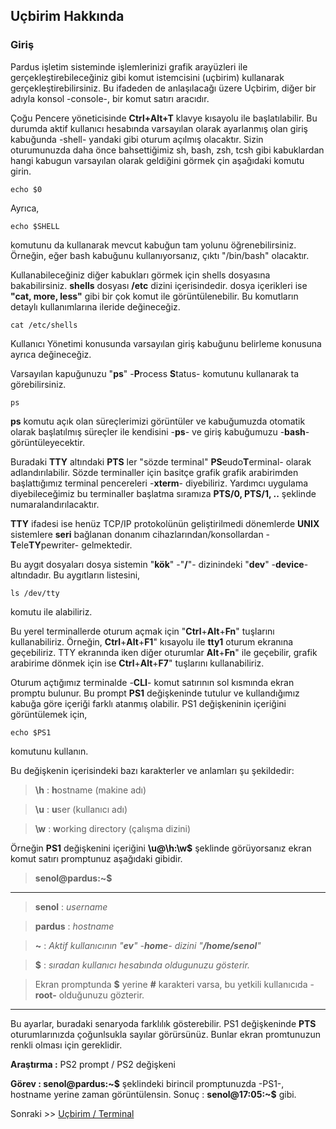 ## Uçbirim Hakkında

### Giriş

Pardus işletim sisteminde işlemlerinizi grafik arayüzleri ile gerçekleştirebileceğiniz gibi komut istemcisini (uçbirim) kullanarak gerçekleştirebilirsiniz. Bu ifadeden de anlaşılacağı üzere Uçbirim, diğer bir adıyla konsol -console-, bir komut satırı aracıdır.

Çoğu Pencere yöneticisinde **Ctrl+Alt+T** klavye kısayolu ile başlatılabilir. Bu durumda aktif kullanıcı hesabında varsayılan olarak ayarlanmış olan giriş kabuğunda -shell- yandaki gibi oturum açılmış olacaktır.
Sizin oturumunuzda daha önce bahsettiğimiz sh, bash, zsh, tcsh gibi kabuklardan hangi kabugun varsayılan olarak geldiğini görmek çin aşağıdaki komutu girin.</br>
``` {.sh}
echo $0
```

Ayrıca,
``` {.sh}
echo $SHELL
```
komutunu da kullanarak mevcut kabuğun tam yolunu öğrenebilirsiniz. Örneğin, eğer bash kabuğunu kullanıyorsanız, çıktı "/bin/bash" olacaktır.

Kullanabileceğiniz diğer kabukları görmek için shells dosyasına bakabilirsiniz. **shells** dosyası **/etc** dizini içerisindedir. dosya içerikleri ise **"cat, more, less"** gibi bir çok komut ile görüntülenebilir. Bu komutların detaylı kullanımlarına ileride değineceğiz.


``` {.sh}
cat /etc/shells
```
Kullanıcı Yönetimi konusunda varsayılan giriş kabuğunu belirleme konusuna ayrıca değineceğiz.

Varsayılan kapuğunuzu "**ps**" -**P**rocess **S**tatus- komutunu kullanarak ta görebilirsiniz.
``` {.sh}
ps
```
**ps** komutu açık olan süreçlerimizi görüntüler ve kabuğumuzda otomatik olarak başlatılmış süreçler ile kendisini -**ps**- ve giriş kabuğumuzu -**bash**- görüntüleyecektir.

Buradaki **TTY** altındaki **PTS** ler "sözde terminal" **PS**eudo**T**erminal- olarak adlandırılabilir. Sözde terminaller için basitçe grafik grafik arabirimden başlattığımız terminal pencereleri -**xterm**- diyebiliriz. Yardımcı uygulama diyebileceğimiz bu terminaller başlatma sıramıza **PTS/0, PTS/1, ..** şeklinde numaralandırılacaktır.

**TTY** ifadesi ise henüz TCP/IP protokolünün geliştirilmedi dönemlerde **UNIX** sistemlere **seri** bağlanan donanım cihazlarından/konsollardan -**T**ele**TY**pewriter- gelmektedir.

Bu aygıt dosyaları dosya sistemin "**kök**" -"**/**"- dizinindeki "**dev**" -**device**- altındadır. Bu aygıtların listesini,
``` {.sh}
ls /dev/tty
```
komutu ile alabiliriz.

Bu yerel terminallerde oturum açmak için "**Ctrl**+**Alt**+**Fn**" tuşlarını kullanabiliriz. Örneğin, **Ctrl**+**Alt**+**F1**" kısayolu ile **tty1** oturum ekranına geçebiliriz. TTY ekranında iken diğer oturumlar **Alt**+**Fn**" ile geçebilir, grafik arabirime dönmek için ise **Ctrl**+**Alt**+**F7**" tuşlarını kullanabiliriz.


Oturum açtığımız terminalde -**CLI**- komut satırının sol kısmında ekran promptu bulunur. Bu prompt **PS1** değişkeninde tutulur ve kullandığımız kabuğa göre içeriği farklı atanmış olabilir.
PS1 değişkeninin içeriğini görüntülemek için,

``` {.sh}
echo $PS1
```
komutunu kullanın.

Bu değişkenin içerisindeki bazı karakterler ve anlamları şu şekildedir:

>**\h**     : **h**ostname (makine adı)

>**\u**     : **u**ser (kullanıcı adı)

>**\w**     : **w**orking directory (çalışma dizini) 

Örneğin **PS1** değişkenini içeriğini **\u@\h:\w\$** şeklinde görüyorsanız ekran komut satırı promptunuz aşağıdaki gibidir.</br>

>**senol@pardus:~$**

----

>**senol** : _username_

>**pardus** : _hostname_

>**~**  : _Aktif kullanıcının "**ev**" -**home**- dizini "**/home/senol**"_

> **$**  : _sıradan kullanıcı hesabında oldugunuzu gösterir._</br>

>Ekran promptunda **$** yerine **#** karakteri varsa, bu yetkili kullanıcıda -**root-** olduğunuzu gözterir. 

-----

Bu ayarlar, buradaki senaryoda farklılık gösterebilir. PS1 değişkeninde **PTS** oturumlarınızda çoğunlsukla sayılar görürsünüz. Bunlar ekran promtunuzun renkli olması için gereklidir.

**Araştırma :** PS2 prompt / PS2 değişkeni

**Görev :  senol@pardus:~\$** şeklindeki birincil promptunuzda -PS1-, hostname yerine zaman görüntülensin. Sonuç : **senol@17:05:~$** gibi.

Sonraki  >>  [Uçbirim / Terminal ](../terminal-kullanimi/tr_bash-kullanimi.md)